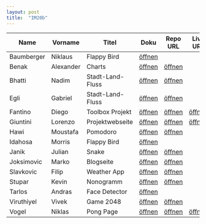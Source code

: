 ```yaml
---
layout: post
title:  "IM20b"
---
```


| Name       | Vorname   | Titel            | Doku         | Repo URL     | Live URL     | Status        | Option |
| ---------- | --------- | ---------------- | ------------ | ------------ | ------------ | ------------- | ------ |
| Baumberger | Niklaus   | Flappy Bird      | [öffnen][11] |              |              | <g>Coding</g> | JS     |
| Benak      | Alexander | Charts           | [öffnen][12] | [öffnen][32] |              | <g>Coding</g> | Python |
| Bhatti     | Nadim     | Stadt-Land-Fluss | [öffnen][13] | [öffnen][33] |              | <g>Coding</g> | Mix    |
| Egli       | Gabriel   | Stadt-Land-Fluss | [öffnen][14] | [öffnen][34] |              | <g>Coding</g> | Mix    |
| Fantino    | Diego     | Toolbox Projekt  | [öffnen][15] | [öffnen][35] | [öffnen][55] | <g>Coding</g> | Python |
| Giuntini   | Lorenzo   | Projektwebseite  | [öffnen][16] | [öffnen][36] | [öffnen][56] | <g>Coding</g> | JS     |
| Hawi       | Moustafa  | Pomodoro         | [öffnen][17] | [öffnen][37] |              | <g>Coding</g> | JS     |
| Idahosa    | Morris    | Flappy Bird      | [öffnen][18] |              |              | <g>Coding</g> | JS     |
| Janik      | Julian    | Snake            | [öffnen][19] | [öffnen][39] |              | <o>Spec  </o> | JS     |
| Joksimovic | Marko     | Blogseite        | [öffnen][20] | [öffnen][40] |              | <g>Coding</g> | Python |
| Slavkovic  | Filip     | Weather App      | [öffnen][21] | [öffnen][41] |              | <g>Coding</g> | React  |
| Stupar     | Kevin     | Nonogramm        | [öffnen][22] | [öffnen][42] |              | <g>Coding</g> | JS     |
| Tarlos     | Andras    | Face Detector    | [öffnen][23] |              |              | <g>Coding</g> | Mix    |
| Viruthiyel | Vivek     | Game 2048        | [öffnen][24] | [öffnen][44] |              | <g>Coding</g> | JS     |
| Vogel      | Niklas    | Pong Page        | [öffnen][25] | [öffnen][45] | [öffnen][65] | <g>Coding</g> | JS     |

<style>
r { color: Red }
o { color: Orange }
g { color: Green }
</style>
                                                              
[11]: doc/S4F-Projekt_Niklaus_Baumberger_Morris_Idahosa.pdf
[12]: doc/S4F-Projekt_Benak_Alexander_Charts.pdf
[13]: doc/S4F-Projekt_Nadim_Bhatti_Gabriel_Egli_Stadt-Land-Fluss.pdf
[14]: doc/S4F-Projekt_Nadim_Bhatti_Gabriel_Egli_Stadt-Land-Fluss.pdf
[15]: doc/S4F-Projekt_Diego_Fantino.pdf
[16]: doc/S4F-Projekt_Lorenzo_Giuntini_Projektwebseite.pdf
[17]: doc/S4F-Projekt_Moustafa_Hawi_Pomodoro.pdf
[18]: doc/S4F-Projekt_Niklaus_Baumberger_Morris_Idahosa.pdf
[19]: doc/S4F-Projekt_Julian_Janik.pdf
[20]: doc/S4F-Projekt_Marko_Joksimovic.pdf
[21]: doc/S4F-Projekt_Filip_Slavkovic_Weatherapp.pdf
[22]: doc/S4F-Projekt_Kevin_Stupar_Nonogramm.pdf
[23]: doc/S4F-Projekt_Andras_Tarlos_Face_Detector.pdf
[24]: doc/S4F-Projekt_Vivek_Viruthiyel_2048.pdf
[25]: doc/S4F-Projekt_Niklas_Vogel.pdf

[32]: https://github.com/bzz-fgict/s4f-project-benaka17
[33]: https://github.com/bzz-fgict/s4f-project-02Gqbriel
[34]: https://github.com/bzz-fgict/s4f-project-02Gqbriel
[35]: https://github.com/DFantino55/S4F
[36]: https://github.com/bzz-fgict/s4f-project-Medox36
[37]: https://github.com/bzz-fgict/s4f-project-MoustafaHawii

[39]: https://github.com/Julian20048/Porjekts4f.git
[40]: https://github.com/JoksimovicM/CarBlog
[41]: https://github.com/bzz-fgict/s4f-project-filipmornshuel
[42]: https://github.com/bzz-fgict/s4f-project-pantherinblack

[44]: https://github.com/bzz-fgict/s4f-project-vivek698.git
[45]: https://github.com/Nukufel/PongJS

[55]: https://dfantino55.github.io/S4F/
[56]: https://projects.giuntini.ch/

[65]: https://nukufel.github.io/PongJS/
